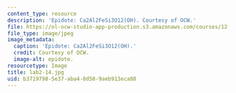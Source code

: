 ```yaml
---
content_type: resource
description: 'Epidote: Ca2Al2FeSi3O12(OH). Courtesy of OCW.'
file: https://ol-ocw-studio-app-production.s3.amazonaws.com/courses/12-108-structure-of-earth-materials-fall-2004/b37197985e37aba48d509aeb913eca88_lab2-14.jpg
file_type: image/jpeg
image_metadata:
  caption: 'Epidote: Ca2Al2FeSi3O12(OH).'
  credit: Courtesy of OCW.
  image-alt: epidote.
resourcetype: Image
title: lab2-14.jpg
uid: b3719798-5e37-aba4-8d50-9aeb913eca88
---
```

